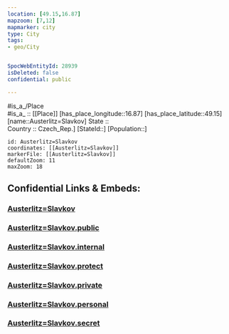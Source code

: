 ```yaml
---
location: [49.15,16.87] 
mapzoom: [7,12] 
mapmarker: city 
type: City
tags:
- geo/City


SpocWebEntityId: 28939
isDeleted: false
confidential: public

---
```

#is_a_/Place  
#is_a_ :: [[Place]] 
[has_place_longitude::16.87] 
[has_place_latitude::49.15] 
[name::Austerlitz=Slavkov] 
State ::  
Country :: Czech_Rep.] 
[StateId::] 
[Population::] 



```leaflet
id: Austerlitz=Slavkov
coordinates: [[Austerlitz=Slavkov]] 
markerFile: [[Austerlitz=Slavkov]] 
defaultZoom: 11 
maxZoom: 18
```


## Confidential Links & Embeds: 

### [Austerlitz=Slavkov](/_Standards/Earth/Continent/Europe/Europe~Central/Czech_Republic/regions~Czech_Republic/Jihomoravský/City/Austerlitz=Slavkov.md) 

### [Austerlitz=Slavkov.public](/_public/Earth/Continent/Europe/Europe~Central/Czech_Republic/regions~Czech_Republic/Jihomoravský/City/Austerlitz=Slavkov.public.md) 

### [Austerlitz=Slavkov.internal](/_internal/Earth/Continent/Europe/Europe~Central/Czech_Republic/regions~Czech_Republic/Jihomoravský/City/Austerlitz=Slavkov.internal.md) 

### [Austerlitz=Slavkov.protect](/_protect/Earth/Continent/Europe/Europe~Central/Czech_Republic/regions~Czech_Republic/Jihomoravský/City/Austerlitz=Slavkov.protect.md) 

### [Austerlitz=Slavkov.private](/_private/Earth/Continent/Europe/Europe~Central/Czech_Republic/regions~Czech_Republic/Jihomoravský/City/Austerlitz=Slavkov.private.md) 

### [Austerlitz=Slavkov.personal](/_personal/Earth/Continent/Europe/Europe~Central/Czech_Republic/regions~Czech_Republic/Jihomoravský/City/Austerlitz=Slavkov.personal.md) 

### [Austerlitz=Slavkov.secret](/_secret/Earth/Continent/Europe/Europe~Central/Czech_Republic/regions~Czech_Republic/Jihomoravský/City/Austerlitz=Slavkov.secret.md)

